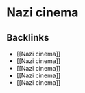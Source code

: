 # Nazi cinema



<a id="org22d44e9"></a>

## Backlinks

-   [[Nazi cinema]]
-   [[Nazi cinema]]
-   [[Nazi cinema]]
-   [[Nazi cinema]]
-   [[Nazi cinema]]
